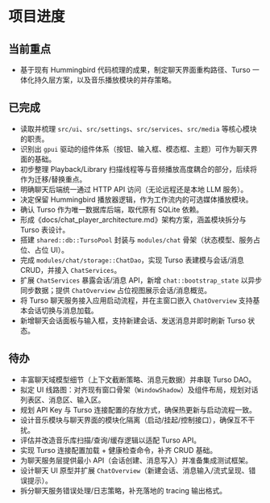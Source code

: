 # 项目进度

## 当前重点
- 基于现有 Hummingbird 代码梳理的成果，制定聊天界面重构路径、Turso 一体化持久层方案，以及音乐播放模块的并存策略。

## 已完成
- 读取并梳理 `src/ui`、`src/settings`、`src/services`、`src/media` 等核心模块的职责。
- 识别出 `gpui` 驱动的组件体系（按钮、输入框、模态框、主题）可作为聊天界面的基础。
- 初步整理 Playback/Library 扫描线程等与音频播放高度耦合的部分，后续将作为迁移/替换重点。
- 明确聊天后端统一通过 HTTP API 访问（无论远程还是本地 LLM 服务）。
- 决定保留 Hummingbird 播放器逻辑，作为工作流内的可选媒体播放模块。
- 确认 Turso 作为唯一数据库后端，取代原有 SQLite 依赖。
- 形成《docs/chat_player_architecture.md》架构方案，涵盖模块拆分与 Turso 表设计。
- 搭建 `shared::db::TursoPool` 封装与 `modules/chat` 骨架（状态模型、服务占位、占位 UI）。
- 完成 `modules/chat/storage::ChatDao`，实现 Turso 表建模与会话/消息 CRUD，并接入 `ChatServices`。
- 扩展 `ChatServices` 暴露会话/消息 API，新增 `chat::bootstrap_state` 以异步同步数据；提供 `ChatOverview` 占位视图展示会话/消息概览。
- 将 Turso 聊天服务接入应用启动流程，并在主窗口嵌入 `ChatOverview` 支持基本会话切换与消息加载。
- 新增聊天会话面板与输入框，支持新建会话、发送消息并即时刷新 Turso 状态。

## 待办
- 丰富聊天域模型细节（上下文截断策略、消息元数据）并串联 Turso DAO。
- 拟定 UI 线路图：对齐现有窗口骨架（`WindowShadow`）及组件布局，规划对话列表区、消息区、输入区。
- 规划 API Key 与 Turso 连接配置的存放方式，确保热更新与启动流程一致。
- 设计音乐模块与聊天界面的模块化隔离（启动/挂起/控制接口），确保互不干扰。
- 评估并改造音乐库扫描/查询/缓存逻辑以适配 Turso API。
- 实现 Turso 连接配置加载 + 健康检查命令，补齐 CRUD 基础。
- 为聊天服务层提供最小 API（会话创建、消息写入）并准备集成测试框架。
- 设计聊天 UI 原型并扩展 `ChatOverview`（新建会话、消息输入/流式呈现、错误提示）。
- 拆分聊天服务错误处理/日志策略，补充落地的 tracing 输出格式。
